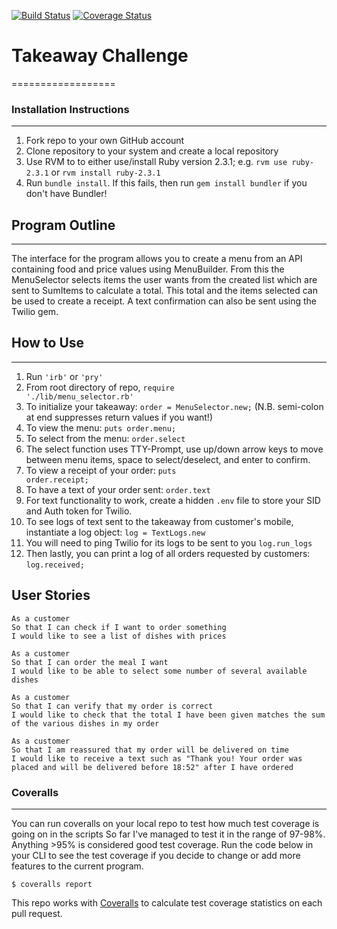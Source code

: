 [![Build Status](https://travis-ci.org/Alex-Swann/takeaway-challenge.svg?branch=master)](https://travis-ci.org/Alex-Swann/takeaway-challenge)          [![Coverage Status](https://coveralls.io/repos/github/Alex-Swann/takeaway-challenge/badge.svg?branch=master)](https://coveralls.io/github/Alex-Swann/takeaway-challenge?branch=master)



# Takeaway Challenge
==================

### Installation Instructions
-------
<ol>
<li>Fork repo to your own GitHub account</li>
<li>Clone repository to your system and create a local repository</li>
<li>Use RVM to to either use/install Ruby version 2.3.1; e.g. <code>rvm use ruby-2.3.1</code> or <code>rvm install ruby-2.3.1</code> </li>
<li>Run <code>bundle install</code>. If this fails, then run <code>gem install bundler</code> if you don't have Bundler!</li>
</ol>

## Program Outline
-------
The interface for the program allows you to create a menu from an API containing food and price values using MenuBuilder. From this the MenuSelector selects items the user wants from the created list which are sent to SumItems to calculate a total. This total and the items selected can be used to create a receipt. A text confirmation can also be sent using the Twilio gem.

## How to Use
-------
1. Run <code>'irb'</code> or <code>'pry'</code>
2. From root directory of repo, <code>require './lib/menu_selector.rb'</code>
3. To initialize your takeaway: <code>order = MenuSelector.new;</code> (N.B. semi-colon at end suppresses return values if you want!)
4. To view the menu: <code>puts order.menu;</code>
5. To select from the menu: <code>order.select</code>
6. The select function uses TTY-Prompt, use up/down arrow keys to move between menu items, space to select/deselect, and enter to confirm.
7. To view a receipt of your order: <code>puts order.receipt;</code>
8. To have a text of your order sent: <code>order.text</code>
9. For text functionality to work, create a hidden <code>.env</code> file to store your SID and Auth token for Twilio.
10. To see logs of text sent to the takeaway from customer's mobile, instantiate a log object: <code>log = TextLogs.new</code>
11. You will need to ping Twilio for its logs to be sent to you <code>log.run_logs</code>
12. Then lastly, you can print a log of all orders requested by customers: <code>log.received;</code>

## User Stories
```
As a customer
So that I can check if I want to order something
I would like to see a list of dishes with prices

As a customer
So that I can order the meal I want
I would like to be able to select some number of several available dishes

As a customer
So that I can verify that my order is correct
I would like to check that the total I have been given matches the sum of the various dishes in my order

As a customer
So that I am reassured that my order will be delivered on time
I would like to receive a text such as "Thank you! Your order was placed and will be delivered before 18:52" after I have ordered
```

### Coveralls
-------
You can run coveralls on your local repo to test how much test coverage is going on in the scripts So far I've managed to test it in the range of 97-98%. Anything >95% is considered good test coverage. Run the code below in your CLI to see the test coverage if you decide to change or add more features to the current program.

```
$ coveralls report
```

This repo works with [Coveralls](https://coveralls.io/) to calculate test coverage statistics on each pull request.


